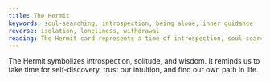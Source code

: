 ```yaml
---
title: The Hermit
keywords: soul-searching, introspection, being alone, inner guidance
reverse: isolation, loneliness, withdrawal
reading: The Hermit card represents a time of introspection, soul-searching, and inner guidance. It encourages you to take time for yourself, trust your intuition, and seek wisdom within. However, be mindful of the potential for isolation and loneliness, as withdrawing from others may hinder personal growth. Ask yourself - what do I need to discover about myself in this moment? How can I trust my inner guidance and intuition? Is my desire for solitude helping or hindering my personal growth? Remember, taking time for self-discovery and introspection can lead to greater clarity and purpose in life, but it is important to find a balance with connecting with others and engaging in the world around us.
---
```


The Hermit symbolizes introspection, solitude, and wisdom. It reminds us to take time for self-discovery, trust our intuition, and find our own path in life.
